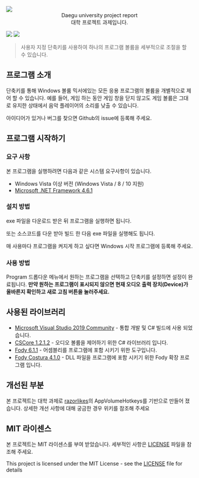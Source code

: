 <img align="center" src="https://daegu.ac.kr/resources/images/site/layout/header_logo.gif">

<center>
    Daegu university project report </br>
    대학 프로젝트 과제입니다.
</center>

![](https://img.shields.io/github/license/yeosj116/AppVolumeHotkeys)
![](https://img.shields.io/github/downloads/yeosj116/AppVolumeHotkeys/total)  

> 사용자 지정 단축키를 사용하여 하나의 프로그램 볼륨을 세부적으로 조절을 할 수 있습니다.

## 프로그램 소개
단축키를 통해 Windows 볼륨 믹서에있는 모든 응용 프로그램의 볼륨을 개별적으로 제어 할 수 있습니다.
예를 들어, 게임 하는 동안 게임 창을 닫지 않고도 게임 볼륨은 그대로 유지한 상태에서 음악 플레이어의 소리를 낮출 수 있습니다.

아이디어가 있거나 버그를 찾으면 Github의 issue에 등록해 주세요.

## 프로그램 시작하기

### 요구 사항

본 프로그램을 실행하려면 다음과 같은 시스템 요구사항이 있습니다.
* Windows Vista 이상 버전 (Windows Vista / 8 / 10 지원)
* [Microsoft .NET Framework 4.6.1](https://www.microsoft.com/en-us/download/details.aspx?id=49981)

### 설치 방법
exe 파일을 다운로드 받은 뒤 프로그램을 실행하면 됩니다.

또는 소스코드를 다운 받아 빌드 한 다음 exe 파일을 실행해도 됩니다.

매 사용마다 프로그램을 켜지게 하고 싶다면 Windows 시작 프로그램에 등록해 주세요.

### 사용 방법
Program 드롭다운 메뉴에서 원하는 프로그램을 선택하고 단축키를 설정하면 설정이 완료됩니다. **만약 원하는 프로그램이 표시되지 않으면 현재 오디오 출력 장치(Device)가 올바른지 확인하고 새로 고침 버튼을 눌러주세요.**

## 사용된 라이브러리

* [Microsoft Visual Studio 2019 Community](https://www.visualstudio.com/vs/) - 통합 개발 및 C# 빌드에 사용 되었습니다.
* [CSCore 1.2.1.2](https://github.com/filoe/cscore) - 오디오 볼륨을 제어하기 위한 C# 라이브러리 입니다.
* [Fody 6.1.1](https://github.com/Fody/Fody) - 어셈블리를 프로그램에 포함 시키기 위한 도구입니다.
* [Fody Costura 4.1.0](https://github.com/Fody/Costura) - DLL 파일을 프로그램에 포함 시키기 위한 Fody 확장 프로그램 입니다.

## 개선된 부분
본 프로젝트는 대학 과제로 [razorlikes](https://github.com/razorlikes/AppVolumeHotkeys)의 AppVolumeHotkeys를 기반으로 만들어 졌습니다.
상세한 개선 사항에 대해 궁금한 경우 위키를 참조해 주세요

## MIT 라이센스
본 프로젝트는 MIT 라이센스를 부여 받았습니다. 세부적인 사항은 [LICENSE](LICENSE) 파일을 참조해 주세요.

This project is licensed under the MIT License - see the [LICENSE](LICENSE) file for details